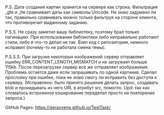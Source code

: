 P.S. Дата создания картин хранится на сервере как строка. Фильтрация _gte и _lte сравнивает даты как символы Unicode. Не знаю задумано ли так, правильно сравнивать можно только фильтруя на стороне клиента, что противоречит выданному заданию. 

P.S.S. Не сразу заметил вашу библиотеку, поэтому брал только пагинацию. При использовании библиотеки либо неправильно работают стили, либо я что-то делал не так. Взял код с репозитория, немного исправил (почему-то не работала смена темы).

P.S.S.S. При загрузке некоторых изображений сервер отправляет ошибку ERR_CONTENT_LENGTH_MISMATCH и не загружает больше 115kb. После перезагрузки сервер всё же отправляет изображение. Проблема остаётся даже если запрашивать по одной картинке. Сделал прослойку при ошибке, пока не знаю смогу ли исправить без доступа к серверу.
(Исправлено: было принято решение делать запрос, создавать blob и прокидывать из него URL в атрибут src, помогло.  Upd: так как сломалось встроенное кэширование переделал просто на повторение запроса.)

GitHub Pages: https://geravvene.github.io/TestTask/
